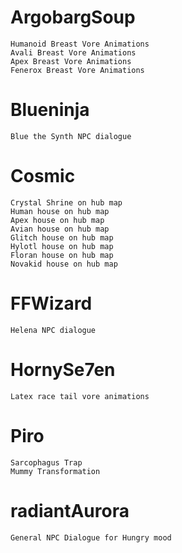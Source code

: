 # ArgobargSoup
	Humanoid Breast Vore Animations
	Avali Breast Vore Animations
	Apex Breast Vore Animations
	Fenerox Breast Vore Animations

# Blueninja
	Blue the Synth NPC dialogue

# Cosmic
	Crystal Shrine on hub map
	Human house on hub map
	Apex house on hub map
	Avian house on hub map
	Glitch house on hub map
	Hylotl house on hub map
	Floran house on hub map
	Novakid house on hub map

# FFWizard
	Helena NPC dialogue

# HornySe7en
	Latex race tail vore animations

# Piro
	Sarcophagus Trap
	Mummy Transformation

# radiantAurora
	General NPC Dialogue for Hungry mood
